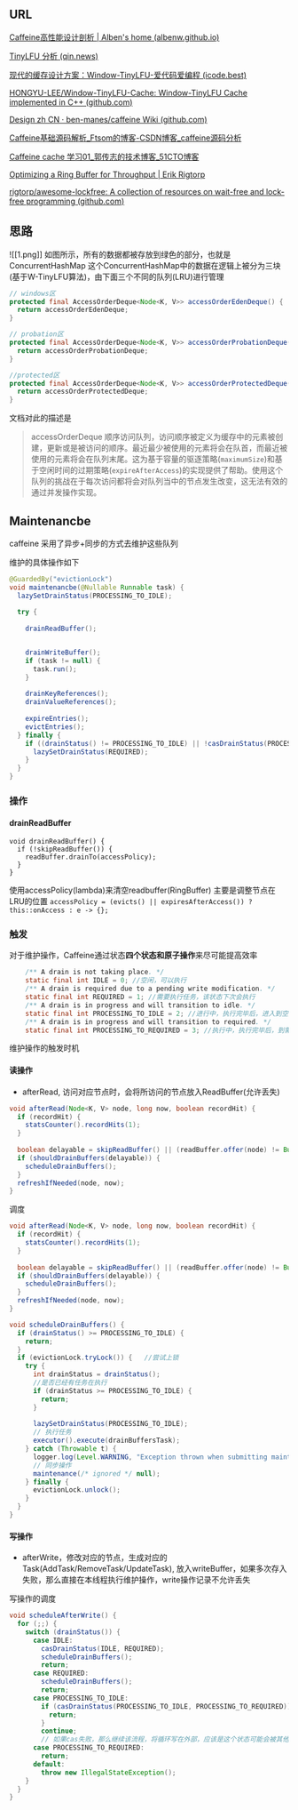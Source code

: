 ## URL
[Caffeine高性能设计剖析 | Alben's home (albenw.github.io)](https://albenw.github.io/posts/a4ae1aa2/)

[TinyLFU 分析 (qin.news)](https://www.qin.news/tinylfu/)

[现代的缓存设计方案：Window-TinyLFU-爱代码爱编程 (icode.best)](https://icode.best/i/38783046086641)

[HONGYU-LEE/Window-TinyLFU-Cache: Window-TinyLFU Cache implemented in C++ (github.com)](https://github.com/HONGYU-LEE/Window-TinyLFU-Cache)

[Design zh CN · ben-manes/caffeine Wiki (github.com)](https://github.com/ben-manes/caffeine/wiki/Design-zh-CN)

[Caffeine基础源码解析_Ftsom的博客-CSDN博客_caffeine源码分析](https://blog.csdn.net/l_dongyang/article/details/123294062)

[Caffeine cache 学习01_郭传志的技术博客_51CTO博客](https://blog.51cto.com/u_6478076/5204120)

[Optimizing a Ring Buffer for Throughput | Erik Rigtorp](https://rigtorp.se/ringbuffer/)

[rigtorp/awesome-lockfree: A collection of resources on wait-free and lock-free programming (github.com)](https://github.com/rigtorp/awesome-lockfree)
## 思路
![[1.png]]
如图所示，所有的数据都被存放到绿色的部分，也就是ConcurrentHashMap
这个ConcurrentHashMap中的数据在逻辑上被分为三块(基于W-TinyLFU算法)，由下面三个不同的队列(LRU)进行管理

```java
// windows区
protected final AccessOrderDeque<Node<K, V>> accessOrderEdenDeque() {  
  return accessOrderEdenDeque;  
}  

// probation区
protected final AccessOrderDeque<Node<K, V>> accessOrderProbationDeque() {  
  return accessOrderProbationDeque;  
}  

//protected区
protected final AccessOrderDeque<Node<K, V>> accessOrderProtectedDeque() {  
  return accessOrderProtectedDeque;
}
```

文档对此的描述是

>accessOrderDeque 顺序访问队列，访问顺序被定义为缓存中的元素被创建，更新或是被访问的顺序。最近最少被使用的元素将会在队首，而最近被使用的元素将会在队列末尾。这为基于容量的驱逐策略(`maximumSize`)和基于空闲时间的过期策略(`expireAfterAccess`)的实现提供了帮助。使用这个队列的挑战在于每次访问都将会对队列当中的节点发生改变，这无法有效的通过并发操作实现。

## Maintenancbe
caffeine 采用了异步+同步的方式去维护这些队列

维护的具体操作如下

```java
@GuardedBy("evictionLock")  
void maintenancbe(@Nullable Runnable task) {  
  lazySetDrainStatus(PROCESSING_TO_IDLE);  
  
  try {  
   
    drainReadBuffer();  


    drainWriteBuffer();  
    if (task != null) {  
      task.run();  
    }  
  
    drainKeyReferences();  
    drainValueReferences();  
  
    expireEntries();  
    evictEntries();  
  } finally {  
    if ((drainStatus() != PROCESSING_TO_IDLE) || !casDrainStatus(PROCESSING_TO_IDLE, IDLE)) {  
      lazySetDrainStatus(REQUIRED);  
    }  
  }  
}
```

### 操作
#### drainReadBuffer
```
void drainReadBuffer() {  
  if (!skipReadBuffer()) {  
    readBuffer.drainTo(accessPolicy);  
  }  
}
```
使用accessPolicy(lambda)来清空readbuffer(RingBuffer) 主要是调整节点在LRU的位置
`accessPolicy = (evicts() || expiresAfterAccess()) ? this::onAccess : e -> {};`


### 触发

对于维护操作，Caffeine通过状态**四个状态和原子操作**来尽可能提高效率

```java
    /** A drain is not taking place. */
    static final int IDLE = 0; //空闲，可以执行
    /** A drain is required due to a pending write modification. */
    static final int REQUIRED = 1; //需要执行任务，该状态下次会执行
    /** A drain is in progress and will transition to idle. */
    static final int PROCESSING_TO_IDLE = 2; //进行中，执行完毕后，进入到空闲状态
    /** A drain is in progress and will transition to required. */
    static final int PROCESSING_TO_REQUIRED = 3; //执行中，执行完毕后，到需要执行任务状态
```

维护操作的触发时机

#### 读操作
- afterRead, 访问对应节点时，会将所访问的节点放入ReadBuffer(允许丢失)

```java
void afterRead(Node<K, V> node, long now, boolean recordHit) {  
  if (recordHit) {  
    statsCounter().recordHits(1);  
  }  
  
  boolean delayable = skipReadBuffer() || (readBuffer.offer(node) != Buffer.FULL);  
  if (shouldDrainBuffers(delayable)) {  
    scheduleDrainBuffers();  
  }  
  refreshIfNeeded(node, now);  
}
```

调度
```java
void afterRead(Node<K, V> node, long now, boolean recordHit) {  
  if (recordHit) {  
    statsCounter().recordHits(1);  
  }  
  
  boolean delayable = skipReadBuffer() || (readBuffer.offer(node) != Buffer.FULL);  
  if (shouldDrainBuffers(delayable)) {  
    scheduleDrainBuffers();  
  }  
  refreshIfNeeded(node, now);  
}

void scheduleDrainBuffers() {  
  if (drainStatus() >= PROCESSING_TO_IDLE) {  
    return;  
  }  
  if (evictionLock.tryLock()) {   //尝试上锁
    try {  
      int drainStatus = drainStatus();  
      //是否已经有任务在执行
      if (drainStatus >= PROCESSING_TO_IDLE) {  
        return;  
      }  
      
      lazySetDrainStatus(PROCESSING_TO_IDLE);  
      // 执行任务
      executor().execute(drainBuffersTask);  
    } catch (Throwable t) {  
      logger.log(Level.WARNING, "Exception thrown when submitting maintenance task", t);  
      // 同步操作
      maintenance(/* ignored */ null);  
    } finally {  
      evictionLock.unlock();  
    }  
  }  
}

```

#### 写操作
- afterWrite，修改对应的节点，生成对应的Task(AddTask/RemoveTask/UpdateTask), 放入writeBuffer，如果多次存入失败，那么直接在本线程执行维护操作，write操作记录不允许丢失

写操作的调度

```java
void scheduleAfterWrite() {  
  for (;;) {  
    switch (drainStatus()) {  
      case IDLE:  
        casDrainStatus(IDLE, REQUIRED);  
        scheduleDrainBuffers();  
        return;  
      case REQUIRED:  
        scheduleDrainBuffers();  
        return;  
      case PROCESSING_TO_IDLE:
        if (casDrainStatus(PROCESSING_TO_IDLE, PROCESSING_TO_REQUIRED)) {  
          return;  
        }  
        continue;
        // 如果cas失败，那么继续该流程，将循环写在外部，应该是这个状态可能会被其他线程修改成功，这时候，下一个循环就需要做不同的处理
      case PROCESSING_TO_REQUIRED:  
        return;  
      default:  
        throw new IllegalStateException();  
    }  
  }  
}
```


